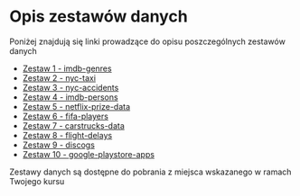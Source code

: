 # Opis zestawów danych 

Poniżej znajdują się linki prowadzące do opisu poszczególnych zestawów danych

* [Zestaw 1 - imdb-genres](Zestaw%201%20-%20imdb-genres/README.md)
* [Zestaw 2 - nyc-taxi](Zestaw%202%20-%20nyc-taxi/README.md)
* [Zestaw 3 - nyc-accidents](Zestaw%203%20-%20nyc-accidents/README.md)
* [Zestaw 4 - imdb-persons](Zestaw%204%20-%20imdb-persons/README.md)
* [Zestaw 5 - netflix-prize-data](Zestaw%205%20-%20netflix-prize-data/README.md)
* [Zestaw 6 - fifa-players](Zestaw%206%20-%20fifa-players/README.md)
* [Zestaw 7 - carstrucks-data](Zestaw%207%20-%20carstrucks-data/README.md)
* [Zestaw 8 - flight-delays](Zestaw%208%20-%20flight-delays/README.md)
* [Zestaw 9 - discogs](Zestaw%209%20-%20discogs/README.md)
* [Zestaw 10 - google-playstore-apps](Zestaw%2010%20-%20google-playstore-apps/README.md)

Zestawy danych są dostępne do pobrania z miejsca wskazanego w ramach Twojego kursu